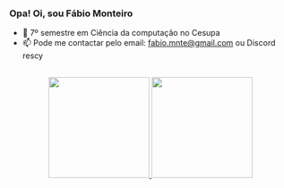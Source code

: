 ### Opa! Oi, sou Fábio Monteiro


- 🔭 7º semestre em Ciência da computação no Cesupa
- 📫 Pode me contactar pelo email: fabio.mnte@gmail.com ou Discord rescy
##
<div align="center">
  <a href="https://github.com/">
  <img height="180em" src="https://github-readme-stats.vercel.app/api?username=fabio-mnte&show_icons=true&theme=tokyonight&include_all_commits=true&count_private=true"/>
  <img height="180em" src="https://github-readme-stats.vercel.app/api/top-langs/?username=fabio-mnte&layout=compact&langs_count=7&theme=tokyonight"/>
</div>
  <div style="display: inline_block"><br>
 </div>
